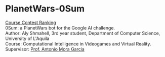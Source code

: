 # PlanetWars-0Sum
[Course Contest Ranking](./documentation/badge.svg)  
0Sum: a PlanetWars bot for the Google AI challenge.  
Author: Aly Shmahell, 3rd year student, Department of Computer Science, University of L'Aquila  
Course: Computational Intelligence in Videogames and Virtual Reality.  
Supervisor: [Prof. Antonio Mora Garcia](https://github.com/amorag)

